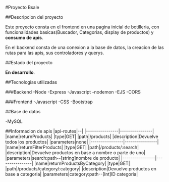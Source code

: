 
#Proyecto Bsale


##Descripcion del proyecto

Este proyecto consta en el frontend en una pagina inicial de botilleria,
con funcionalidades basicas(Buscador, Categorias, display de productos)
y **consumo de apis**. 

En el backend consta de una conexion a la base de datos, la creacion de
las rutas para las apis, sus controladores y querys. 

##Estado del proyecto 

**En desarrollo**.

##Tecnologias utilizadas

###Backend
-Node
-Express
-Javascript
-nodemon
-EJS
-CORS

###Frontend
-Javascript
-CSS
-Bootstrap

##Base de datos

-MySQL


##Informacion de apis
|api-routes|--|
|----------------|----------------|
|name|returnProducts|
|type|GET|
|path|/products|
|description|Devuelve todos los productos| 
|parameters|none| 
|----------------|----------------|
|name|returnFilterProducts|
|type|GET|
|path|/products/:search|
|description|Devuelve productos en base a nombre o parte de uno|
|parameters|search:path--[string]nombre de producto| 
|----------------|----------------|
|name|returnProductsByCategory|
|type|GET|
|path|/products/category/:category|
|description|Devuelve productos en base a categoria| 
|parameters|category:path--[Int]ID categoria| 

